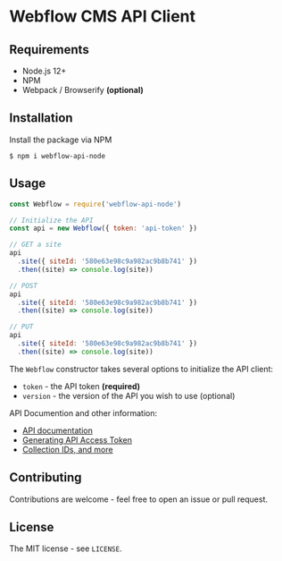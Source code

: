# Webflow CMS API Client

## Requirements

- Node.js 12+
- NPM
- Webpack / Browserify **(optional)**

## Installation

Install the package via NPM

```shell
$ npm i webflow-api-node

```

## Usage

```javascript
const Webflow = require('webflow-api-node')

// Initialize the API
const api = new Webflow({ token: 'api-token' })

// GET a site
api
  .site({ siteId: '580e63e98c9a982ac9b8b741' })
  .then((site) => console.log(site))

// POST
api
  .site({ siteId: '580e63e98c9a982ac9b8b741' })
  .then((site) => console.log(site))

// PUT
api
  .site({ siteId: '580e63e98c9a982ac9b8b741' })
  .then((site) => console.log(site))
```

The `Webflow` constructor takes several options to initialize the API client:

- `token` - the API token **(required)**
- `version` - the version of the API you wish to use (optional)

API Documention and other information:

- [API documentation](https://developers.webflow.com)
- [Generating API Access Token](https://university.webflow.com/lesson/intro-to-the-webflow-api)
- [Collection IDs, and more](https://www.briantsdawson.com/blog/webflow-api-how-to-get-site-collection-and-item-ids-for-zapier-and-parabola-use#:~:text=The%20fastest%20way%20to%20find,the%20URL%20of%20the%20image.)

## Contributing

Contributions are welcome - feel free to open an issue or pull request.

## License

The MIT license - see `LICENSE`.
